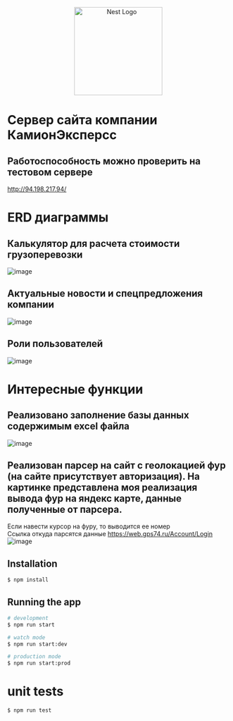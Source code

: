 <p align="center">
  <a href="http://nestjs.com/" target="blank"><img src="https://nestjs.com/img/logo-small.svg" width="200" alt="Nest Logo" /></a>
</p>

[circleci-image]: https://img.shields.io/circleci/build/github/nestjs/nest/master?token=abc123def456
[circleci-url]: https://circleci.com/gh/nestjs/nest

# Сервер сайта компании КамионЭксперсс

## Работоспособность можно проверить на тестовом сервере
http://94.198.217.94/

# ERD диаграммы
## Калькулятор для расчета стоимости грузоперевозки
![image](https://github.com/yonardr/camion-express-back/assets/78346001/1d82baa2-39fd-41c9-bf21-a64ebe46ede3)

## Актуальные новости и спецпредложения компании
![image](https://github.com/yonardr/camion-express-back/assets/78346001/a2e118eb-9cee-4e89-85fa-7a42b7733e35)

## Роли пользователей
![image](https://github.com/yonardr/camion-express-back/assets/78346001/e9d3128d-7293-4ba7-aac3-ccd820cc79e0)

# Интересные функции 
## Реализовано заполнение базы данных содержимым excel файла
![image](https://github.com/yonardr/camion-express-back/assets/78346001/46390de7-29d9-4ff5-b255-6267cda0e88d)

## Реализован парсер на сайт с геолокацией фур (на сайте присутствует авторизация). На картинке представлена моя реализация вывода фур на яндекс карте, данные полученные от парсера.
Если навести курсор на фуру, то выводится ее номер <br>
Ссылка откуда парсятся данные https://web.gps74.ru/Account/Login
![image](https://github.com/yonardr/camion-express-back/assets/78346001/0aeeaae9-5e54-48d7-ab41-78ef8a74815f)

## Installation

```bash
$ npm install
```

## Running the app

```bash
# development
$ npm run start

# watch mode
$ npm run start:dev

# production mode
$ npm run start:prod
```

# unit tests
```bash
$ npm run test
```

